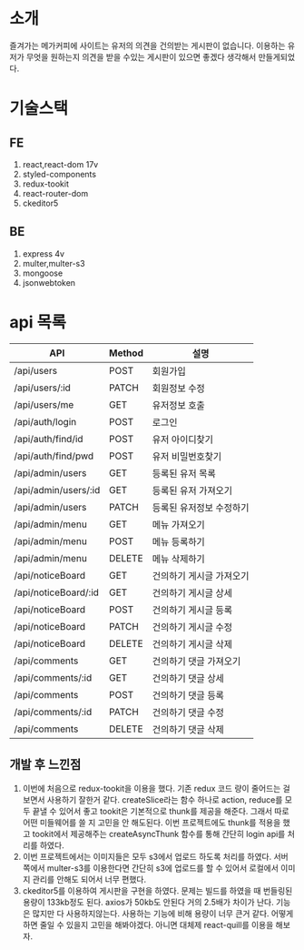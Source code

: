 # 소개

즐겨가는 메가커피에 사이트는 유저의 의견을 건의받는 게시판이 없습니다. 이용하는 유저가 무엇을 원하는지 의견을 받을 수있는 게시판이 있으면 좋겠다 생각해서 만들게되었다.

# 기술스택

## FE

1. react,react-dom 17v
2. styled-components
3. redux-tookit
4. react-router-dom
5. ckeditor5

## BE

1. express 4v
2. multer,multer-s3
3. mongoose
4. jsonwebtoken

# api 목록

| API                  | Method | 설명                     |
| -------------------- | ------ | ------------------------ |
| /api/users           | POST   | 회원가입                 |
| /api/users/:id       | PATCH  | 회원정보 수정            |
| /api/users/me        | GET    | 유저정보 호출            |
| /api/auth/login      | POST   | 로그인                   |
| /api/auth/find/id    | POST   | 유저 아이디찾기          |
| /api/auth/find/pwd   | POST   | 유저 비밀번호찾기        |
| /api/admin/users     | GET    | 등록된 유저 목록         |
| /api/admin/users/:id | GET    | 등록된 유저 가져오기     |
| /api/admin/users     | PATCH  | 등록된 유저정보 수정하기 |
| /api/admin/menu      | GET    | 메뉴 가져오기            |
| /api/admin/menu      | POST   | 메뉴 등록하기            |
| /api/admin/menu      | DELETE | 메뉴 삭제하기            |
| /api/noticeBoard     | GET    | 건의하기 게시글 가져오기 |
| /api/noticeBoard/:id | GET    | 건의하기 게시글 상세     |
| /api/noticeBoard     | POST   | 건의하기 게시글 등록     |
| /api/noticeBoard     | PATCH  | 건의하기 게시글 수정     |
| /api/noticeBoard     | DELETE | 건의하기 게시글 삭제     |
| /api/comments        | GET    | 건의하기 댓글 가져오기   |
| /api/comments/:id    | GET    | 건의하기 댓글 상세       |
| /api/comments        | POST   | 건의하기 댓글 등록       |
| /api/comments/:id    | PATCH  | 건의하기 댓글 수정       |
| /api/comments        | DELETE | 건의하기 댓글 삭제       |

## 개발 후 느낀점

1. 이번에 처음으로 redux-tookit을 이용을 했다. 기존 redux 코드 량이 줄어드는 걸보면서 사용하기 잘한거 같다. createSlice라는 함수 하나로 action, reduce를 모두 끝낼 수 있어서 좋고 tookit은 기본적으로 thunk를 제공을 해준다. 그래서 따로 어떤 미들웨어를 쓸 지 고민을 안 해도된다. 이번 프로젝트에도 thunk를 적용을 했고 tookit에서 제공해주는 createAsyncThunk 함수를 통해 간단히 login api를 처리를 하였다.
2. 이번 프로젝트에서는 이미지들은 모두 s3에서 업로드 하도록 처리를 하였다.
   서버쪽에서 multer-s3를 이용한다면 간단히 s3에 업로드를 할 수 있어서 로컬에서 이미지 관리를 안해도 되어서 너무 편했다.
3. ckeditor5를 이용하여 게시판을 구현을 하였다. 문제는 빌드를 하였을 때 번들링된 용량이 133kb정도 된다. axios가 50kb도 안된다 거의 2.5배가 차이가 난다. 기능은 많지만 다 사용하지않는다. 사용하는 기능에 비해 용량이 너무 큰거 같다. 어떻게하면 줄일 수 있을지 고민을 해봐야겠다. 아니면 대체제 react-quill를 이용을 해보자.
